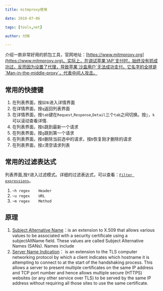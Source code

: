 ```yaml
---
title: mitmproxy使用

date: 2018-07-06

tags: [tools,net]

author: 付辉

---
```




介绍一款非常好用的抓包工具，官网地址：[https://www.mitmproxy.org](https://www.mitmproxy.org)。实际上，在调试苹果`IAP`支付时，始终没有抓成功过，反而因为设置了代理，导致苹果`沙盒用户`无法成功支付。它名字的全拼是`Man-in-the-middle-proxy`，代表中间人攻击。


## 常用的快捷键

1. 在列表界面，按`回车`进入详情界面
2. 在详情界面，按`q`返回列表界面
3. 在详情界面，按`tab`键在`Request`,`Response`,`Detail`三个`tab`之间切换。按`j`，`k`可以滚动查看详情.
4. 在列表界面，按`G`跳到最新一个请求
5. 在列表界面，按`g`跳到第一个请求
6. 在列表界面，按`d`删除当前选中的请求，按`D`恢复刚才删除的请求
7. 在列表界面，按`z`清空请求列表


## 常用的过滤表达式

列表界面,按`f`进入过滤模式。详细的过滤表达式，可以查看：[`Filter expressions`](https://docs.mitmproxy.org/stable/concepts-filters/)。



1. `~h regex	Header`
2. `~u regex	URL`
3. `~m regex    Method`

## 原理

 1. [Subject Alternative Name](https://en.wikipedia.org/wiki/Subject_Alternative_Name)：is an extension to X.509 that allows various values to be associated with a security certificate using a subjectAltName field. These values are called Subject Alternative Names (SANs). Names include
 2. [Server Name Indication](https://en.wikipedia.org/wiki/Server_Name_Indication)： is an extension to the TLS computer networking protocol by which a client indicates which hostname it is attempting to connect to at the start of the handshaking process. This allows a server to present multiple certificates on the same IP address and TCP port number and hence allows multiple secure (HTTPS) websites (or any other service over TLS) to be served by the same IP address without requiring all those sites to use the same certificate. 


